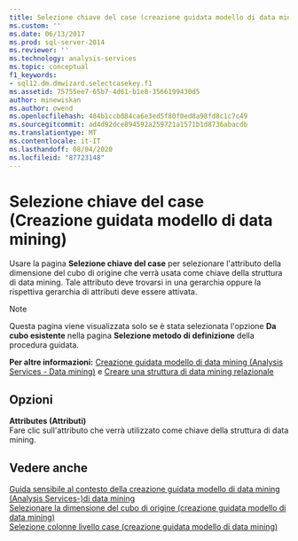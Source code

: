 ```yaml
---
title: Selezione chiave del case (creazione guidata modello di data mining) | Microsoft Docs
ms.custom: ''
ms.date: 06/13/2017
ms.prod: sql-server-2014
ms.reviewer: ''
ms.technology: analysis-services
ms.topic: conceptual
f1_keywords:
- sql12.dm.dmwizard.selectcasekey.f1
ms.assetid: 75755ee7-65b7-4d61-b1e8-3566199430d5
author: minewiskan
ms.author: owend
ms.openlocfilehash: 484b1ccb084ca6e3ed5f80f0ed8a98fd8c1c7c49
ms.sourcegitcommit: ad4d92dce894592a259721a1571b1d8736abacdb
ms.translationtype: MT
ms.contentlocale: it-IT
ms.lasthandoff: 08/04/2020
ms.locfileid: "87723148"
---
```

# <a name="select-the-case-key-data-mining-wizard"></a>Selezione chiave del case (Creazione guidata modello di data mining)
  Usare la pagina **Selezione chiave del case** per selezionare l'attributo della dimensione del cubo di origine che verrà usata come chiave della struttura di data mining. Tale attributo deve trovarsi in una gerarchia oppure la rispettiva gerarchia di attributi deve essere attivata.  
  
> [!NOTE]  
>  Questa pagina viene visualizzata solo se è stata selezionata l'opzione **Da cubo esistente** nella pagina **Selezione metodo di definizione** della procedura guidata.  
  
 **Per altre informazioni:** [Creazione guidata modello di data mining &#40;Analysis Services - Data mining&#41;](data-mining/data-mining-wizard-analysis-services-data-mining.md) e [Creare una struttura di data mining relazionale](data-mining/create-a-relational-mining-structure.md)  
  
## <a name="options"></a>Opzioni  
 **Attributes (Attributi)**  
 Fare clic sull'attributo che verrà utilizzato come chiave della struttura di data mining.  
  
## <a name="see-also"></a>Vedere anche  
 [Guida sensibile al contesto della creazione guidata modello di data mining &#40;Analysis Services-&#41;di data mining](data-mining-wizard-f1-help-analysis-services-data-mining.md)   
 [Selezionare la dimensione del cubo di origine &#40;creazione guidata modello di data mining&#41;](select-the-source-cube-dimension-data-mining-wizard.md)   
 [Selezione colonne livello case &#40;creazione guidata modello di data mining&#41;](select-case-level-columns-data-mining-wizard.md)  
  
  
